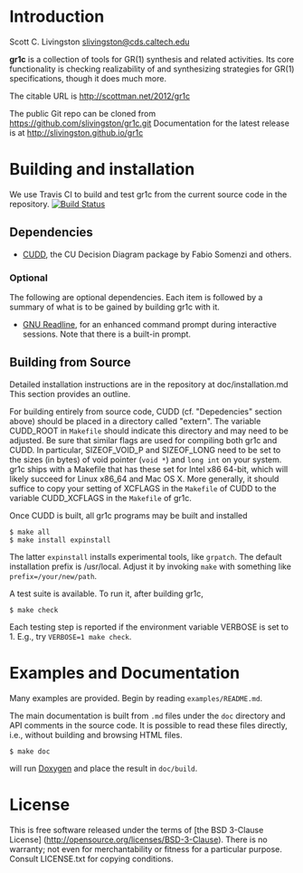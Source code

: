 Introduction
============

Scott C. Livingston  <slivingston@cds.caltech.edu>

**gr1c** is a collection of tools for GR(1) synthesis and related activities.
Its core functionality is checking realizability of and synthesizing strategies
for GR(1) specifications, though it does much more.

The citable URL is http://scottman.net/2012/gr1c

The public Git repo can be cloned from https://github.com/slivingston/gr1c.git
Documentation for the latest release is at http://slivingston.github.io/gr1c


Building and installation
=========================

We use Travis CI to build and test gr1c from the current source code in the
repository. [![Build Status](https://travis-ci.org/slivingston/gr1c.svg?branch=master)](https://travis-ci.org/slivingston/gr1c)

Dependencies
------------

- [CUDD](http://vlsi.colorado.edu/~fabio/CUDD/), the CU Decision Diagram package
  by Fabio Somenzi and others.


### Optional

The following are optional dependencies. Each item is followed by a summary of
what is to be gained by building gr1c with it.

- [GNU Readline](http://www.gnu.org/software/readline/), for an enhanced command
  prompt during interactive sessions. Note that there is a built-in prompt.


Building from Source
--------------------

Detailed installation instructions are in the repository at doc/installation.md
This section provides an outline.

For building entirely from source code, CUDD (cf. "Depedencies" section above)
should be placed in a directory called "extern".  The variable CUDD_ROOT in
`Makefile` should indicate this directory and may need to be adjusted.  Be sure
that similar flags are used for compiling both gr1c and CUDD.  In particular,
SIZEOF_VOID_P and SIZEOF_LONG need to be set to the sizes (in bytes) of void
pointer (`void *`) and `long int` on your system.  gr1c ships with a Makefile
that has these set for Intel x86 64-bit, which will likely succeed for Linux
x86_64 and Mac OS X.  More generally, it should suffice to copy your setting of
XCFLAGS in the `Makefile` of CUDD to the variable CUDD_XCFLAGS in the `Makefile`
of gr1c.

Once CUDD is built, all gr1c programs may be built and installed

    $ make all
    $ make install expinstall

The latter `expinstall` installs experimental tools, like `grpatch`.  The
default installation prefix is /usr/local.  Adjust it by invoking `make` with
something like `prefix=/your/new/path`.

A test suite is available.  To run it, after building gr1c,

    $ make check

Each testing step is reported if the environment variable VERBOSE is set to 1.
E.g., try `VERBOSE=1 make check`.


Examples and Documentation
==========================

Many examples are provided.  Begin by reading `examples/README.md`.

The main documentation is built from `.md` files under the `doc` directory and
API comments in the source code. It is possible to read these files directly,
i.e., without building and browsing HTML files.

    $ make doc

will run [Doxygen](http://www.doxygen.org) and place the result in `doc/build`.


License
=======

This is free software released under the terms of [the BSD 3-Clause License]
(http://opensource.org/licenses/BSD-3-Clause).  There is no warranty; not even
for merchantability or fitness for a particular purpose.  Consult LICENSE.txt
for copying conditions.
